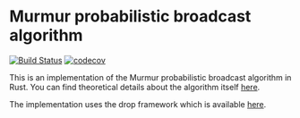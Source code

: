 Murmur probabilistic broadcast algorithm
========================================

[![Build Status](https://travis-ci.com/Distributed-EPFL/murmur.svg?branch=master)](https://travis-ci.com/Distributed-EPFL/murmur)
[![codecov](https://codecov.io/gh/Distributed-EPFL/murmur/branch/main/graph/badge.svg?token=SP377AFYTS)](https://codecov.io/gh/Distributed-EPFL/murmur)

This is an implementation of the Murmur probabilistic broadcast algorithm in Rust. You can find theoretical details
about the algorithm itself [here](https://arxiv.org/abs/1908.01738).

The implementation uses the drop framework which is available [here](https://github.com/Distributed-EPFL/drop).
